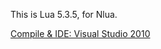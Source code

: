 
This is Lua 5.3.5, for Nlua.  

[Compile & IDE: Visual Studio 2010](http://map.im/notes/2018/07/21/luafornluacompile.html)  
